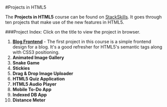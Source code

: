 #Projects in HTML5

The **Projects in HTML5** course can be found on [StackSkills](stackskills.com/courses/projects-in-html5). It goes through ten projects that make use of the new features in HTML5.

###Project Index:
Click on the title to view the project in browser. 

1. [**Blog Frontend**]() - The first project in this course is a simple frontend design for a blog. It's a good refresher for HTML5's semantic tags along with CSS3 positioning.
2. **Animated Image Gallery**
3. **Snake Game**
4. **Stickies**
5. **Drag &amp; Drop Image Uploader**
6. **HTML5 Quiz Application**
7. **HTML5 Audio Player**
8. **Mobile To-Do App**
9. **Indexed DB App**
10. **Distance Meter**